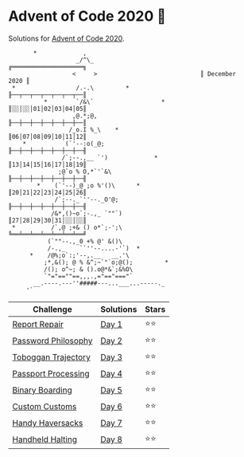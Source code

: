 # Advent of Code 2020 🎄

Solutions for [Advent of Code 2020](https://adventofcode.com/2020).

```
       *             ,
                   _/^\_                              ╔════════════════════╗
                  <     >                             ║ December      2020 ║
 *                 /.-.\         *                    ╟──┬──┬──┬──┬──┬──┬──║
          *        `/&\`                   *          ║░░│░░│01│02│03│04│05║
                  ,@.*;@,                             ╟──┼──┼──┼──┼──┼──┼──║
                 /_o.I %_\    *                       ║06│07│08│09│10│11│12║
    *           (`'--:o(_@;                           ╟──┼──┼──┼──┼──┼──┼──╢
               /`;--.,__ `')             *            ║13│14│15│16│17│18│19║
              ;@`o % O,*`'`&\                         ╟──┼──┼──┼──┼──┼──┼──╢
        *    (`'--)_@ ;o %'()\      *                 ║20│21│22│23│24│25│26║
             /`;--._`''--._O'@;                       ╟──┼──┼──┼──┼──┼──┼──╢
            /&*,()~o`;-.,_ `""`)                      ║27│28│29│30│31│░░│░░║
 *          /`,@ ;+& () o*`;-';\                      ╚══╧══╧══╧══╧══╧══╧══╝
           (`""--.,_0 +% @' &()\
           /-.,_    ``''--....-'`)  *
      *    /@%;o`:;'--,.__   __.'\
          ;*,&(); @ % &^;~`"`o;@();         *
          /(); o^~; & ().o@*&`;&%O\
          `"="==""==,,,.,="=="==="`
       __.----.---''#####---...___...-----._
     '`    
```

| Challenge                                                  | Solutions        | Stars |
|------------------------------------------------------------|------------------|-------|
| [Report Repair](https://adventofcode.com/2020/day/1)       | [Day 1](Day%201) | ⭐⭐    |
| [Password Philosophy](https://adventofcode.com/2020/day/2) | [Day 2](Day%202) | ⭐⭐    |
| [Toboggan Trajectory](https://adventofcode.com/2020/day/3) | [Day 3](Day%203) | ⭐⭐    |
| [Passport Processing](https://adventofcode.com/2020/day/4) | [Day 4](Day%204) | ⭐⭐    |
| [Binary Boarding](https://adventofcode.com/2020/day/5)     | [Day 5](Day%205) | ⭐⭐    |
| [Custom Customs](https://adventofcode.com/2020/day/6)      | [Day 6](Day%206) | ⭐⭐    |
| [Handy Haversacks](https://adventofcode.com/2020/day/7)    | [Day 7](Day%207) | ⭐⭐    |
| [Handheld Halting](https://adventofcode.com/2020/day/8)    | [Day 8](Day%208) | ⭐⭐    |
